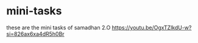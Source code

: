 # mini-tasks
these are the mini tasks of samadhan 2.O
https://youtu.be/OgxTZlkdU-w?si=826ax6xa4dR5h0Br
